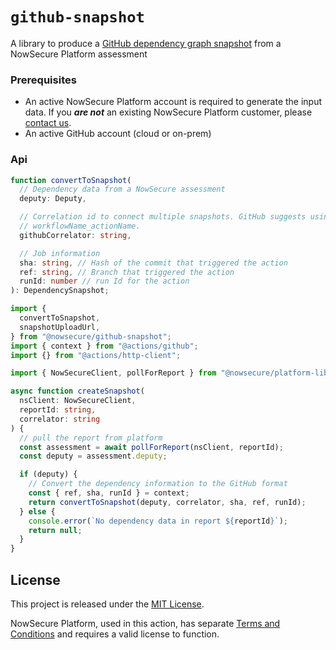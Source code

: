 # `github-snapshot`

A library to produce a [GitHub dependency graph snapshot](https://docs.github.com/en/rest/dependency-graph/dependency-submission) from a NowSecure Platform assessment

### Prerequisites

- An active NowSecure Platform account is required to generate the input data. If you **_are not_** an existing NowSecure Platform customer, please [contact us](https://info.nowsecure.com/github-request).
- An active GitHub account (cloud or on-prem)

### Api

```typescript
function convertToSnapshot(
  // Dependency data from a NowSecure assessment
  deputy: Deputy,

  // Correlation id to connect multiple snapshots. GitHub suggests using
  // workflowName_actionName.
  githubCorrelator: string,

  // Job information
  sha: string, // Hash of the commit that triggered the action
  ref: string, // Branch that triggered the action
  runId: number // run Id for the action
): DependencySnapshot;
```

```typescript
import {
  convertToSnapshot,
  snapshotUploadUrl,
} from "@nowsecure/github-snapshot";
import { context } from "@actions/github";
import {} from "@actions/http-client";

import { NowSecureClient, pollForReport } from "@nowsecure/platform-lib";

async function createSnapshot(
  nsClient: NowSecureClient,
  reportId: string,
  correlator: string
) {
  // pull the report from platform
  const assessment = await pollForReport(nsClient, reportId);
  const deputy = assessment.deputy;

  if (deputy) {
    // Convert the dependency information to the GitHub format
    const { ref, sha, runId } = context;
    return convertToSnapshot(deputy, correlator, sha, ref, runId);
  } else {
    console.error(`No dependency data in report ${reportId}`);
    return null;
  }
}
```

## License

This project is released under the [MIT License](https://mit-license.org/).

NowSecure Platform, used in this action, has separate [Terms and Conditions](https://www.nowsecure.com/terms-and-conditions/) and requires a valid license to function.
